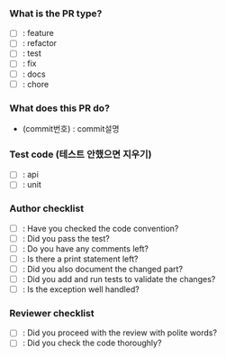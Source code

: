 ### What is the PR type?
- [ ] : feature
- [ ] : refactor
- [ ] : test
- [ ] : fix
- [ ] : docs
- [ ] : chore

### What does this PR do?
- (commit번호) : commit설명

### Test code (테스트 안했으면 지우기)
- [ ] : api
- [ ] : unit

### Author checklist
- [ ] : Have you checked the code convention?
- [ ] : Did you pass the test?
- [ ] : Do you have any comments left?
- [ ] : Is there a print statement left?
- [ ] : Did you also document the changed part?
- [ ] : Did you add and run tests to validate the changes?
- [ ] : Is the exception well handled?

### Reviewer checklist
- [ ] : Did you proceed with the review with polite words?
- [ ] : Did you check the code thoroughly?
